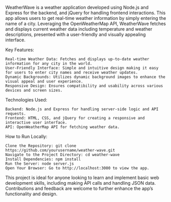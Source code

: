 WeatherWave is a weather application developed using Node.js and Express for the backend, and jQuery for handling frontend interactions. This app allows users to get real-time weather information by simply entering the name of a city. Leveraging the OpenWeatherMap API, WeatherWave fetches and displays current weather data including temperature and weather descriptions, presented with a user-friendly and visually appealing interface.

Key Features:

    Real-time Weather Data: Fetches and displays up-to-date weather information for any city in the world.
    User-Friendly Interface: Simple and intuitive design making it easy for users to enter city names and receive weather updates.
    Dynamic Backgrounds: Utilizes dynamic background images to enhance the visual appeal and user experience.
    Responsive Design: Ensures compatibility and usability across various devices and screen sizes.

Technologies Used:

    Backend: Node.js and Express for handling server-side logic and API requests.
    Frontend: HTML, CSS, and jQuery for creating a responsive and interactive user interface.
    API: OpenWeatherMap API for fetching weather data.

How to Run Locally:

    Clone the Repository: git clone https://github.com/yourusername/weather-wave.git
    Navigate to the Project Directory: cd weather-wave
    Install Dependencies: npm install
    Run the Server: node server.js
    Open Your Browser: Go to http://localhost:3000 to view the app.

This project is ideal for anyone looking to learn and implement basic web development skills, including making API calls and handling JSON data. Contributions and feedback are welcome to further enhance the app’s functionality and design.
